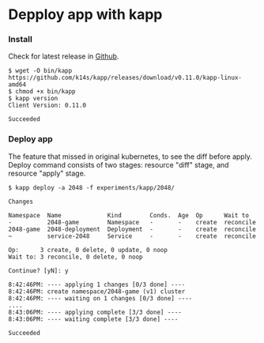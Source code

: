 Depploy app with kapp
=====================

### Install

Check for latest release in [Github](https://github.com/k14s/kapp/releases).

```shell
$ wget -O bin/kapp https://github.com/k14s/kapp/releases/download/v0.11.0/kapp-linux-amd64
$ chmod +x bin/kapp
$ kapp version
Client Version: 0.11.0

Succeeded
```

### Deploy app

The feature that missed in original kubernetes, to see the diff before apply.
Deploy command consists of two stages: resource "diff" stage, and resource "apply" stage.

```shell
$ kapp deploy -a 2048 -f experiments/kapp/2048/

Changes

Namespace  Name             Kind        Conds.  Age  Op      Wait to  
-          2048-game        Namespace   -       -    create  reconcile  
2048-game  2048-deployment  Deployment  -       -    create  reconcile  
~          service-2048     Service     -       -    create  reconcile  

Op:      3 create, 0 delete, 0 update, 0 noop
Wait to: 3 reconcile, 0 delete, 0 noop

Continue? [yN]: y

8:42:46PM: ---- applying 1 changes [0/3 done] ----
8:42:46PM: create namespace/2048-game (v1) cluster
8:42:46PM: ---- waiting on 1 changes [0/3 done] ----
....
8:43:06PM: ---- applying complete [3/3 done] ----
8:43:06PM: ---- waiting complete [3/3 done] ----

Succeeded
```

